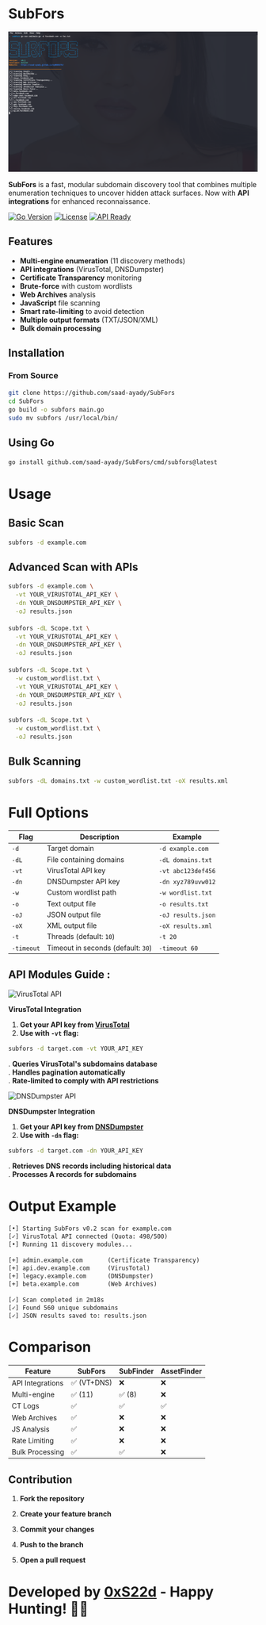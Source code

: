 # SubFors 

![SubFors Banner](./images/pic.png)

**SubFors** is a fast, modular subdomain discovery tool that combines multiple enumeration techniques to uncover hidden attack surfaces. Now with **API integrations** for enhanced reconnaissance.

[![Go Version](https://img.shields.io/badge/go-1.20+-blue.svg)](https://golang.org/dl/)
[![License](https://img.shields.io/badge/license-MIT-green.svg)](./LICENSE)
[![API Ready](https://img.shields.io/badge/API%20Integrations-VirusTotal%2FDNSDumpster-orange)]()

## Features 

- **Multi-engine enumeration** (11 discovery methods)
- **API integrations** (VirusTotal, DNSDumpster)
- **Certificate Transparency** monitoring
- **Brute-force** with custom wordlists
- **Web Archives** analysis
- **JavaScript** file scanning
- **Smart rate-limiting** to avoid detection
- **Multiple output formats** (TXT/JSON/XML)
- **Bulk domain processing**

## Installation 

### From Source
```bash
git clone https://github.com/saad-ayady/SubFors
cd SubFors
go build -o subfors main.go
sudo mv subfors /usr/local/bin/
```

## Using Go 

```bash 
go install github.com/saad-ayady/SubFors/cmd/subfors@latest
```

# Usage 

## Basic Scan 

```bash 
subfors -d example.com
```

## Advanced Scan with APIs

```bash 
subfors -d example.com \
  -vt YOUR_VIRUSTOTAL_API_KEY \
  -dn YOUR_DNSDUMPSTER_API_KEY \
  -oJ results.json

subfors -dL Scope.txt \
  -vt YOUR_VIRUSTOTAL_API_KEY \
  -dn YOUR_DNSDUMPSTER_API_KEY \
  -oJ results.json

subfors -dL Scope.txt \
  -w custom_wordlist.txt \
  -vt YOUR_VIRUSTOTAL_API_KEY \
  -dn YOUR_DNSDUMPSTER_API_KEY \
  -oJ results.json

subfors -dL Scope.txt \
  -w custom_wordlist.txt \
  -oJ results.json
```

## Bulk Scanning 

```bash 
subfors -dL domains.txt -w custom_wordlist.txt -oX results.xml
```

# Full Options 

| Flag      | Description                       | Example               |
|-----------|-----------------------------------|-----------------------|
| `-d`      | Target domain                     | `-d example.com`      |
| `-dL`     | File containing domains           | `-dL domains.txt`     |
| `-vt`     | VirusTotal API key                | `-vt abc123def456`    |
| `-dn`     | DNSDumpster API key               | `-dn xyz789uvw012`    |
| `-w`      | Custom wordlist path              | `-w wordlist.txt`     |
| `-o`      | Text output file                  | `-o results.txt`      |
| `-oJ`     | JSON output file                  | `-oJ results.json`    |
| `-oX`     | XML output file                   | `-oX results.xml`     |
| `-t`      | Threads (default: `10`)           | `-t 20`               |
| `-timeout`| Timeout in seconds (default: `30`)| `-timeout 60`         |

## API Modules Guide :
<div>
  <img src="https://img.shields.io/badge/API_Version-v3.0-0078ff?style=flat&logo=virustotal&logoColor=white" alt="VirusTotal API">
</div>

**VirusTotal Integration**
  1. **Get your API key from [VirusTotal](https://www.virustotal.com/gui/home/upload)**
  2. **Use with `-vt` flag:**
```bash
subfors -d target.com -vt YOUR_API_KEY
```
  . **Queries VirusTotal's subdomains database**<br>
  . **Handles pagination automatically**<br>
  . **Rate-limited to comply with API restrictions**

<div>
  <img src="https://img.shields.io/badge/API_Version-v1.0-28a745?style=flat&logo=namecheap&logoColor=white" alt="DNSDumpster API">
</div>

**DNSDumpster Integration**
  1. **Get your API key from [DNSDumpster](https://dnsdumpster.com/)**
  2. **Use with `-dn` flag:**
```bash
subfors -d target.com -dn YOUR_API_KEY
```
  . **Retrieves DNS records including historical data**<br>
  . **Processes A records for subdomains**


# Output Example 

```text
[•] Starting SubFors v0.2 scan for example.com
[✓] VirusTotal API connected (Quota: 498/500)
[•] Running 11 discovery modules...

[+] admin.example.com       (Certificate Transparency)
[+] api.dev.example.com     (VirusTotal)
[+] legacy.example.com      (DNSDumpster)
[+] beta.example.com        (Web Archives)

[✓] Scan completed in 2m18s
[✓] Found 560 unique subdomains
[✓] JSON results saved to: results.json

```

# Comparison 

| Feature        | SubFors | SubFinder | AssetFinder |
|---------------|---------|-----------|-------------|
| API Integrations  | ✅ (VT+DNS)     | ❌        | ❌          |
| Multi-engine  | ✅ (11)     | ✅ (8)       | ❌          |
| CT Logs       | ✅      | ✅        | ✅          |
| Web Archives  | ✅      | ❌        | ❌          |
| JS Analysis   | ✅      | ❌        | ❌          |
| Rate Limiting | ✅      | ❌        | ❌          |
| Bulk Processing | ✅    | ✅        | ❌          |

## Contribution 

1. **Fork the repository**  

2. **Create your feature branch**  

3. **Commit your changes**  

4. **Push to the branch**  

5. **Open a pull request**  

# Developed by [0xS22d](https://saad-ayady.github.io/myWEBSITE/) - Happy Hunting! 🎯🚀
